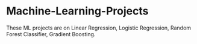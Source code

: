 # Machine-Learning-Projects
These ML projects are on Linear Regression, Logistic Regression, Random Forest Classifier, Gradient Boosting.
